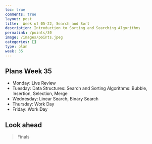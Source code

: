 ```yaml
---
toc: true
comments: true
layout: post
title:  Week of 05-22, Search and Sort
description: Introduction to Sorting and Searching Algorithms
permalink: /points/30
image: /images/points.jpeg
categories: []
type: plan
week: 35
---
```


## Plans Week 35
> 
- Monday: Live Review
- Tuesday: Data Structures: Search and Sorting Algorithms: Bubble, Insertion, Selection, Merge
- Wednesday: Linear Search, Binary Search
- Thursday: Work Day
- Friday: Work Day

## Look ahead
> Finals
